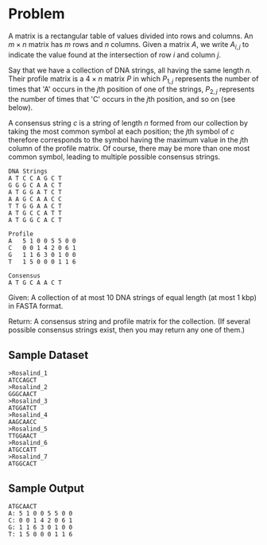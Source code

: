 # Problem

A matrix is a rectangular table of values divided into rows and columns. An $m \times n$ matrix has $m$ rows and $n$ columns. Given a matrix $A$, we write $A_{i,j}$ to indicate the value found at the intersection of row $i$ and column $j$.

Say that we have a collection of DNA strings, all having the same length $n$. Their profile matrix is a $4 \times n$ matrix $P$ in which $P_{1,j}$ represents the number of times that 'A' occurs in the $j$th position of one of the strings, $P_{2,j}$ represents the number of times that 'C' occurs in the $j$th position, and so on (see below).

A consensus string $c$ is a string of length $n$ formed from our collection by taking the most common symbol at each position; the $j$th symbol of $c$ therefore corresponds to the symbol having the maximum value in the $j$th column of the profile matrix. Of course, there may be more than one most common symbol, leading to multiple possible consensus strings.

```
DNA Strings
A T C C A G C T
G G G C A A C T
A T G G A T C T
A A G C A A C C
T T G G A A C T
A T G C C A T T
A T G G C A C T

Profile
A   5 1 0 0 5 5 0 0
C   0 0 1 4 2 0 6 1
G   1 1 6 3 0 1 0 0
T   1 5 0 0 0 1 1 6

Consensus
A T G C A A C T
```

Given: A collection of at most 10 DNA strings of equal length (at most 1 kbp) in FASTA format.

Return: A consensus string and profile matrix for the collection. (If several possible consensus strings exist, then you may return any one of them.)

## Sample Dataset

```
>Rosalind_1
ATCCAGCT
>Rosalind_2
GGGCAACT
>Rosalind_3
ATGGATCT
>Rosalind_4
AAGCAACC
>Rosalind_5
TTGGAACT
>Rosalind_6
ATGCCATT
>Rosalind_7
ATGGCACT
```

## Sample Output

```
ATGCAACT
A: 5 1 0 0 5 5 0 0
C: 0 0 1 4 2 0 6 1
G: 1 1 6 3 0 1 0 0
T: 1 5 0 0 0 1 1 6
```

